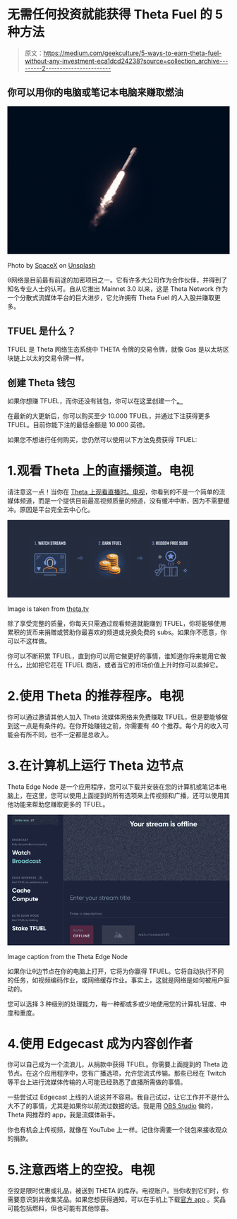 # 无需任何投资就能获得 Theta Fuel 的 5 种方法

> 原文：<https://medium.com/geekculture/5-ways-to-earn-theta-fuel-without-any-investment-eca1dcd24238?source=collection_archive---------2----------------------->

## 你可以用你的电脑或笔记本电脑来赚取燃油

![](img/06030567ac107087976aafecb585e02f.png)

Photo by [SpaceX](https://unsplash.com/@spacex?utm_source=unsplash&utm_medium=referral&utm_content=creditCopyText) on [Unsplash](https://unsplash.com/s/photos/rocket-fuel?utm_source=unsplash&utm_medium=referral&utm_content=creditCopyText)

θ网络是目前最有前途的加密项目之一。它有许多大公司作为合作伙伴，并得到了知名专业人士的认可。自从它推出 Mainnet 3.0 以来，这是 Theta Network 作为一个分散式流媒体平台的巨大进步，它允许拥有 Theta Fuel 的人入股并赚取更多。

## TFUEL 是什么？

TFUEL 是 Theta 网络生态系统中 THETA 令牌的交易令牌，就像 Gas 是以太坊区块链上以太的交易令牌一样。

## 创建 Theta 钱包

如果你想赚 TFUEL，而你还没有钱包，你可以在这里创建一个[。](https://wallet.thetatoken.org/create)

在最新的大更新后，你可以购买至少 10.000 TFUEL，并通过下注获得更多 TFUEL。目前你能下注的最低金额是 10.000 英镑。

如果您不想进行任何购买，您仍然可以使用以下方法免费获得 TFUEL:

# 1.观看 Theta 上的直播频道。电视

请注意这一点！当你在 [Theta 上观看直播时。电视](https://www.theta.tv/)，你看到的不是一个简单的流媒体频道，而是一个提供目前最高视频质量的频道，没有缓冲中断，因为不需要缓冲。原因是平台完全去中心化。

![](img/19ea015540bff1368788be4dfbef4183.png)

Image is taken from [theta.tv](http://theta.tv)

除了享受完整的质量，你每天只需通过观看频道就能赚到 TFUEL，你将能够使用累积的货币来捐赠或赞助你最喜欢的频道或兑换免费的 subs。如果你不愿意，你可以不这样做。

你可以不断积累 TFUEL，直到你可以用它做更好的事情，谁知道你将来能用它做什么，比如把它花在 TFUEL 商店，或者当它的市场价值上升时你可以卖掉它。

# 2.使用 Theta 的推荐程序。电视

你可以通过邀请其他人加入 Theta 流媒体网络来免费赚取 TFUEL，但是要能够做到这一点是有条件的。在你开始赚钱之前，你需要有 40 个推荐。每个月的收入可能会有所不同，也不一定都是总收入。

# 3.在计算机上运行 Theta 边节点

Theta Edge Node 是一个应用程序，您可以下载并安装在您的计算机或笔记本电脑上，在这里，您可以使用上面提到的所有选项来上传视频和广播，还可以使用其他功能来帮助您赚取更多的 TFUEL。

![](img/b45b27464ee3f8638c607fe8cdc4deec.png)

Image caption from the Theta Edge Node

如果你让θ边节点在你的电脑上打开，它将为你赢得 TFUEL。它将自动执行不同的任务，如视频编码作业，或网络缓存作业。事实上，这就是网络是如何被用户驱动的。

您可以选择 3 种级别的处理能力，每一种都或多或少地使用您的计算机:轻度、中度和重度。

# 4.使用 Edgecast 成为内容创作者

你可以自己成为一个流浪儿，从捐款中获得 TFUEL。你需要上面提到的 Theta 边节点。在这个应用程序中，您有广播选项，允许您流式传输。那些已经在 Twitch 等平台上进行流媒体传输的人可能已经熟悉了直播所需做的事情。

一些尝试过 Edgecast 上线的人说这并不容易。我自己试过，让它工作并不是什么大不了的事情，尤其是如果你以前流过数据的话。我是用 [OBS Studio](https://obsproject.com/) 做的，Theta 网推荐的 app，我是流媒体新手。

你也有机会上传视频，就像在 YouTube 上一样。记住你需要一个钱包来接收观众的捐款。

# 5.注意西塔上的空投。电视

空投是限时优惠或礼品，被送到 THETA 的库存。电视账户。当你收到它们时，你需要意识到并收集奖品。如果您想获得通知，可以在手机上下载[官方 app](https://play.google.com/store/apps/details?id=tv.sliver.android) 。奖品可能包括燃料，但也可能有其他惊喜。